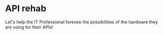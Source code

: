# API rehab
Let's help the IT Professional foresee the possibilities of the hardware they are using for their APIs!
